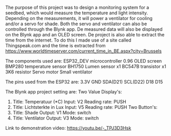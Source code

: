 The purpose of this project was to design a monitoring system for a seedbed, which would measure the temperature and light intensity. 
Depending on the measurements, it will power a ventilator for cooling and/or a servo for shade. 
Both the servo and ventilator can also be controlled through the Blynk app. 
De measured data will also be displayed on the Blynk app and an OLED screen.
De project is also able to extract the time from the internet.
To do this I made use of a site called Thingspeak.com and the time is extracted from https://www.worldtimeserver.com/current_time_in_BE.aspx?city=Brussels

The components used are: 
ESP32_DEV microcontroller 
0.96 OLED screen 
BMP280 temperature sensor 
BH1750 Lumen sensor 
x1 BC547B transistor 
x1 3K6 resistor 
Servo motor 
Small ventilator

The pins used from the ESP32 are: 
3.3V 
GND 
SDA(D21) 
SCL(D22) 
D18 
D15

The Blynk app project setting are:
Two Value Display's:
1) Title: Temperatuur (*C)
   Input: V2
   Reading rate: PUSH
2) Title: Lichtsterkte in Lux
   Input: V5
   Reading rate: PUSH
Two Button's:
1) Title: Shade
   Output: V1
   Mode: switch
2) Title: Ventilator
   Output: V3
   Mode: switch

Link to demonstration video:
https://youtu.be/-_TPJ3D3Hsk
